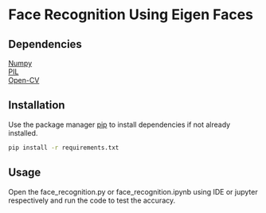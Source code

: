 # Face Recognition Using Eigen Faces

## Dependencies
[Numpy](https://numpy.org/)<br>
[PIL](https://pypi.org/project/Pillow/)<br>
[Open-CV](https://pypi.org/project/opencv-python/)

## Installation

Use the package manager [pip](https://pip.pypa.io/en/stable/) to install dependencies if not already installed.

```bash
pip install -r requirements.txt
```

## Usage
Open the face_recognition.py or face_recognition.ipynb using IDE or jupyter respectively and run the code to test the accuracy.


